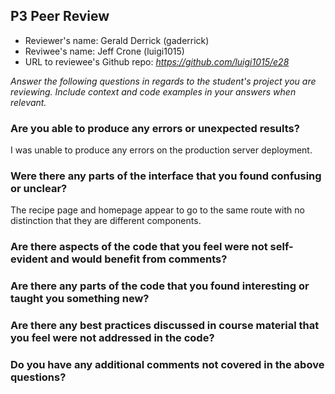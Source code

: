 ## P3 Peer Review 

+ Reviewer's name: Gerald Derrick (gaderrick)
+ Reviwee's name: Jeff Crone (luigi1015)
+ URL to reviewee's Github repo: *<https://github.com/luigi1015/e28>*

*Answer the following questions in regards to the student's project you are reviewing. Include context and code examples in your answers when relevant.*


### Are you able to produce any errors or unexpected results?
I was unable to produce any errors on the production server deployment.

### Were there any parts of the interface that you found confusing or unclear?
The recipe page and homepage appear to go to the same route with no distinction that they are different components.

### Are there aspects of the code that you feel were not self-evident and would benefit from comments?

### Are there any parts of the code that you found interesting or taught you something new?

### Are there any best practices discussed in course material that you feel were not addressed in the code?

### Do you have any additional comments not covered in the above questions?
